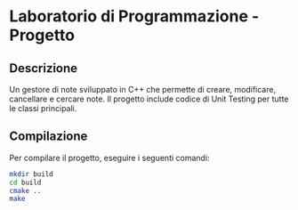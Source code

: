 # Laboratorio di Programmazione - Progetto 

## Descrizione
Un gestore di note sviluppato in C++ che permette di creare, modificare, cancellare e cercare note. Il progetto include codice di Unit Testing per tutte le classi principali.

## Compilazione
Per compilare il progetto, eseguire i seguenti comandi:

```sh
mkdir build
cd build
cmake ..
make

